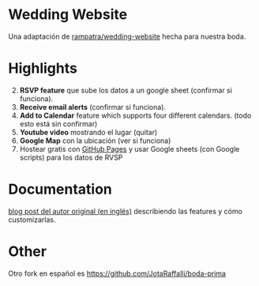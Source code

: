 # Wedding Website
Una adaptación de [rampatra/wedding-website](https://github.com/rampatra/wedding-website) hecha para nuestra boda.



<!--A beautiful, feature rich, device friendly wedding website. 

_See [wedding.rampatra.com](http://wedding.rampatra.com/) for a demo. Use invite code `271117` to RSVP._
-->

# Highlights
2. __RSVP feature__ que sube los datos a un google sheet (confirmar si funciona).
3. __Receive email alerts__ (confirmar si funciona).
4. __Add to Calendar__ feature which supports four different calendars. (todo esto está sin confirmar)
6. __Youtube video__ mostrando el lugar (quitar)
7. __Google Map__ con la ubicación (ver si funciona)
8. Hostear gratis con [GitHub Pages](https://pages.github.com/) y usar Google sheets (con Google scripts) para los datos de RVSP

# Documentation
[blog post del autor original (en inglés)](https://blog.rampatra.com/wedding-website) describiendo las features y cómo customizarlas.


# Other

Otro fork en español es https://github.com/JotaRaffalli/boda-prima


